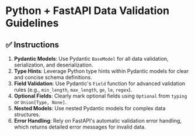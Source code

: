# Python + FastAPI Data Validation Guidelines

## ✅ Instructions

1.  **Pydantic Models**: Use Pydantic `BaseModel` for all data validation, serialization, and deserialization.
2.  **Type Hints**: Leverage Python type hints within Pydantic models for clear and concise schema definitions.
3.  **Field Validation**: Use Pydantic's `Field` function for advanced validation rules (e.g., `min_length`, `max_length`, `ge`, `le`, `regex`).
4.  **Optional Fields**: Clearly mark optional fields using `Optional` from `typing` or `Union[Type, None]`.
5.  **Nested Models**: Use nested Pydantic models for complex data structures.
6.  **Error Handling**: Rely on FastAPI's automatic validation error handling, which returns detailed error messages for invalid data.
